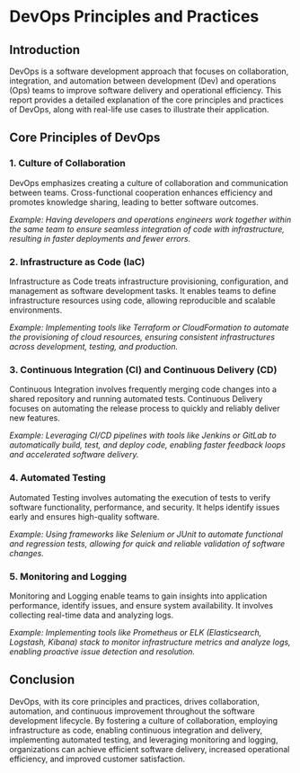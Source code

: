 # DevOps Principles and Practices

## Introduction

DevOps is a software development approach that focuses on collaboration, integration, and automation between development (Dev) and operations (Ops) teams to improve software delivery and operational efficiency. This report provides a detailed explanation of the core principles and practices of DevOps, along with real-life use cases to illustrate their application.

## Core Principles of DevOps

### 1. Culture of Collaboration

DevOps emphasizes creating a culture of collaboration and communication between teams. Cross-functional cooperation enhances efficiency and promotes knowledge sharing, leading to better software outcomes.

*Example: Having developers and operations engineers work together within the same team to ensure seamless integration of code with infrastructure, resulting in faster deployments and fewer errors.*

### 2. Infrastructure as Code (IaC)

Infrastructure as Code treats infrastructure provisioning, configuration, and management as software development tasks. It enables teams to define infrastructure resources using code, allowing reproducible and scalable environments.

*Example: Implementing tools like Terraform or CloudFormation to automate the provisioning of cloud resources, ensuring consistent infrastructures across development, testing, and production.*

### 3. Continuous Integration (CI) and Continuous Delivery (CD)

Continuous Integration involves frequently merging code changes into a shared repository and running automated tests. Continuous Delivery focuses on automating the release process to quickly and reliably deliver new features.

*Example: Leveraging CI/CD pipelines with tools like Jenkins or GitLab to automatically build, test, and deploy code, enabling faster feedback loops and accelerated software delivery.*

### 4. Automated Testing

Automated Testing involves automating the execution of tests to verify software functionality, performance, and security. It helps identify issues early and ensures high-quality software.

*Example: Using frameworks like Selenium or JUnit to automate functional and regression tests, allowing for quick and reliable validation of software changes.*

### 5. Monitoring and Logging

Monitoring and Logging enable teams to gain insights into application performance, identify issues, and ensure system availability. It involves collecting real-time data and analyzing logs.

*Example: Implementing tools like Prometheus or ELK (Elasticsearch, Logstash, Kibana) stack to monitor infrastructure metrics and analyze logs, enabling proactive issue detection and resolution.*
## Conclusion

DevOps, with its core principles and practices, drives collaboration, automation, and continuous improvement throughout the software development lifecycle. By fostering a culture of collaboration, employing infrastructure as code, enabling continuous integration and delivery, implementing automated testing, and leveraging monitoring and logging, organizations can achieve efficient software delivery, increased operational efficiency, and improved customer satisfaction.